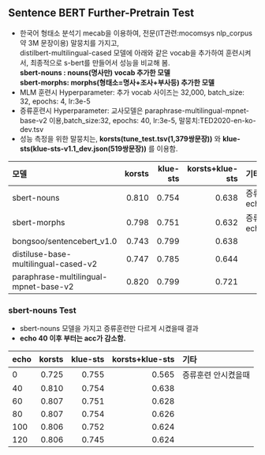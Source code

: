 ## Sentence BERT Further-Pretrain Test
- 한국어 형태소 분석기 mecab을 이용하여, 전문(IT관련:mocomsys nlp_corpus 약 3M 문장이용) 말뭉치를 가지고, 
 <br> distilbert-multilingual-cased 모델에 아래와 같은 vocab을 추가하여 훈련시켜서, 최종적으로 s-bert를 만들어서 성능을  비교해 봄.
<br> **sbert-nouns : nouns(명사만) vocab 추가한 모델**
<br> **sbert-morphs: morphs(형태소=명사+조사+부사등) 추가한 모델**
- MLM 훈련시 Hyperparameter: 추가 vocab 사이즈는 32,000, batch_size: 32, epochs: 4, lr:3e-5
- 증류훈련시 Hyperparameter: 교사모델은 paraphrase-multilingual-mpnet-base-v2 이용,batch_size:32, epochs: 40, lr:3e-5, 말뭉치:TED2020-en-ko-dev.tsv
- 성능 측정을 위한 말뭉치는, **korsts(tune_test.tsv(1,379쌍문장))** 와 **klue-sts(klue-sts-v1.1_dev.json(519쌍문장))** 를 이용함.

|모델     |korsts|klue-sts|korsts+klue-sts|기타          |
|:--------|------:|--------:|--------------:|:-----------------|
|sbert-nouns|0.810|0.754|0.638|증류훈련 echo:40|
|sbert-morphs|0.798|0.751|0.632|증류훈련 echo:40|
|bongsoo/sentencebert_v1.0|0.743|0.799|0.638||
|distiluse-base-multilingual-cased-v2|0.747|0.785|0.644||
|paraphrase-multilingual-mpnet-base-v2|0.820|0.799|0.721||

### sbert-nouns Test
- sbert-nouns 모델을 가지고 증류훈련만 다르게 시켰을때 결과 
- **echo 40 이후 부터는 acc가 감소함.**
 
|echo     |korsts|klue-sts|korsts+klue-sts|기타          |
|:--------|------:|--------:|--------------:|:-----------------|
|0|0.725|0.755|0.565|증류훈련 안시켰을때|
|40|0.810|0.754|0.638|     |
|60|0.807|0.751|0.628||
|80|0.807|0.754|0.626||
|100|0.806|0.752|0.624||
|120|0.806|0.745|0.624||
